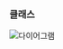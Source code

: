 ### 클래스 
![다이어그램](https://user-images.githubusercontent.com/83808122/206074441-761c5d3e-e451-4802-b3c0-64714f914754.png)
